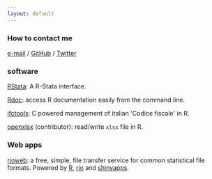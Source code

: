 ```yaml
---
layout: default
---
```


### How to contact me

[e-mail](mailto:lbraglia@gmail.com) / [GitHub](http://github.com/lbraglia)
/ [Twitter](http://twitter.com/lucailgarb)


### software

[RStata](http://github.com/lbraglia/RStata): A R-Stata interface.

[Rdoc](http://github.com/lbraglia/Rdoc): access R documentation easily
from the command line.

[ifctools](http://cran.rstudio.com/web/packages/ifctools): C powered
management of italian 'Codice fiscale' in R.

[openxlsx](http://cran.rstudio.com/web/packages/openxlsx) (contributor):
read/write `xlsx` file in R.

### Web apps

[rioweb](http://lbraglia.shinyapps.io/rioweb): a free, simple, file
transfer service for common statistical file formats. Powered by
[R](http:/www.r-project.org),
[rio](http://cran.rstudio.com/web/packages/rio) and
[shinyapps](http://www.shinyapps.io). 
 
